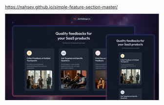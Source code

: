 https://nahsev.github.io/simple-feature-section-master/


![Thumbnail for the Simple Feature Section coding challenge](./thumbnail.jpg)
